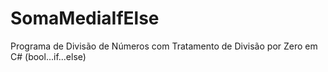 # SomaMediaIfElse
Programa de Divisão de Números com Tratamento de Divisão por Zero em C# (bool...if...else)
